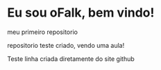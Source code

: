 # Eu sou oFalk, bem vindo!
 meu primeiro repositorio

repositorio teste criado, vendo uma aula!

Teste linha criada diretamente do site github
